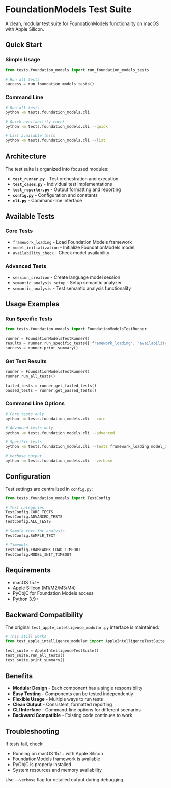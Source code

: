# FoundationModels Test Suite

A clean, modular test suite for FoundationModels functionality on macOS with Apple Silicon.

## Quick Start

### Simple Usage
```python
from tests.foundation_models import run_foundation_models_tests

# Run all tests
success = run_foundation_models_tests()
```

### Command Line
```bash
# Run all tests
python -m tests.foundation_models.cli

# Quick availability check
python -m tests.foundation_models.cli --quick

# List available tests
python -m tests.foundation_models.cli --list
```

## Architecture

The test suite is organized into focused modules:

- **`test_runner.py`** - Test orchestration and execution
- **`test_cases.py`** - Individual test implementations  
- **`test_reporter.py`** - Output formatting and reporting
- **`config.py`** - Configuration and constants
- **`cli.py`** - Command-line interface

## Available Tests

### Core Tests
- `framework_loading` - Load Foundation Models framework
- `model_initialization` - Initialize FoundationModels model
- `availability_check` - Check model availability

### Advanced Tests  
- `session_creation` - Create language model session
- `semantic_analysis_setup` - Setup semantic analyzer
- `semantic_analysis` - Test semantic analysis functionality

## Usage Examples

### Run Specific Tests
```python
from tests.foundation_models import FoundationModelsTestRunner

runner = FoundationModelsTestRunner()
results = runner.run_specific_tests(['framework_loading', 'availability_check'])
success = runner.print_summary()
```

### Get Test Results
```python
runner = FoundationModelsTestRunner()
runner.run_all_tests()

failed_tests = runner.get_failed_tests()
passed_tests = runner.get_passed_tests()
```

### Command Line Options
```bash
# Core tests only
python -m tests.foundation_models.cli --core

# Advanced tests only  
python -m tests.foundation_models.cli --advanced

# Specific tests
python -m tests.foundation_models.cli --tests framework_loading model_initialization

# Verbose output
python -m tests.foundation_models.cli --verbose
```

## Configuration

Test settings are centralized in `config.py`:

```python
from tests.foundation_models import TestConfig

# Test categories
TestConfig.CORE_TESTS
TestConfig.ADVANCED_TESTS
TestConfig.ALL_TESTS

# Sample text for analysis
TestConfig.SAMPLE_TEXT

# Timeouts
TestConfig.FRAMEWORK_LOAD_TIMEOUT
TestConfig.MODEL_INIT_TIMEOUT
```

## Requirements

- macOS 15.1+
- Apple Silicon (M1/M2/M3/M4)
- PyObjC for Foundation Models access
- Python 3.9+

## Backward Compatibility

The original `test_apple_intelligence_modular.py` interface is maintained:

```python
# This still works
from test_apple_intelligence_modular import AppleIntelligenceTestSuite

test_suite = AppleIntelligenceTestSuite()
test_suite.run_all_tests()
test_suite.print_summary()
```

## Benefits

- **Modular Design** - Each component has a single responsibility
- **Easy Testing** - Components can be tested independently
- **Flexible Usage** - Multiple ways to run tests
- **Clean Output** - Consistent, formatted reporting
- **CLI Interface** - Command-line options for different scenarios
- **Backward Compatible** - Existing code continues to work

## Troubleshooting

If tests fail, check:
- Running on macOS 15.1+ with Apple Silicon
- FoundationModels framework is available
- PyObjC is properly installed
- System resources and memory availability

Use `--verbose` flag for detailed output during debugging.